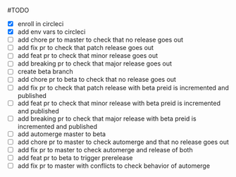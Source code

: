 #TODO

 * [X] enroll in circleci
 * [X] add env vars to circleci
 * [ ] add chore pr to master to check that no release goes out
 * [ ] add fix pr to check that patch release goes out
 * [ ] add feat pr to check that minor release goes out
 * [ ] add breaking pr to check that major release goes out
 * [ ] create beta branch
 * [ ] add chore pr to beta to check that no release goes out
 * [ ] add fix pr to check that patch release with beta preid is incremented and published
 * [ ] add feat pr to check that minor release with beta preid is incremented and published
 * [ ] add breaking pr to check that major release with beta preid is incremented and published
 * [ ] add automerge master to beta
 * [ ] add chore pr to master to check automerge and that no release goes out 
 * [ ] add fix pr to master to check automerge and release of both 
 * [ ] add feat pr to beta to trigger prerelease
 * [ ] add fix pr to master with conflicts to check behavior of automerge 
